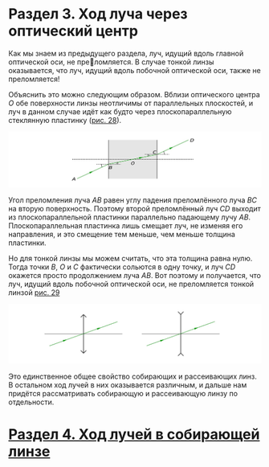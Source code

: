 # Раздел 3. Ход луча через оптический центр

Как мы знаем из предыдущего раздела, луч, идущий вдоль главной оптической оси, не преломляется. В случае тонкой линзы оказывается, что луч, идущий вдоль побочной оптической оси, также не преломляется!

Объяснить это можно следующим образом. Вблизи оптического центра $O$ обе поверхности линзы неотличимы от параллельных плоскостей, и луч в данном случае идёт как будто через плоскопараллельную стеклянную пластинку ([рис. 28](/image/Рисунок28.jpg)).

![Ход луча через оптический центр линзы](/image/Рисунок28.jpg)

Угол преломления луча $AB$ равен углу падения преломлённого луча $BC$ на вторую поверхность. Поэтому второй преломлённый луч $CD$ выходит из плоскопараллельной пластинки параллельно падающему лучу $AB$. Плоскопараллельная пластинка лишь смещает луч, не изменяя его направления, и это смещение тем меньше, чем меньше толщина пластинки.

Но для тонкой линзы мы можем считать, что эта толщина равна нулю. Тогда точки $B$, $O$ и $C$ фактически сольются в одну точку, и луч $CD$ окажется просто продолжением луча $AB$. Вот поэтому и получается, что луч, идущий вдоль побочной оптической оси, не преломляется тонкой линзой [рис. 29](/image/Рисунок29.jpg)

![Луч, идущий через оптический центр тонкой линзы, не преломляется](/image/Рисунок29.jpg)

Это единственное общее свойство собирающих и рассеивающих линз. В остальном ход лучей в них оказывается различным, и дальше нам придётся рассматривать собирающую и рассеивающую линзу по отдельности.
# [Раздел 4. Ход лучей в собирающей линзе](/Тонкие%20линзы.%20Ход%20лучей/Ход%20лучей%20в%20собирающей%20линзе.md)
